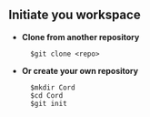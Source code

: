 Initiate you workspace
----------------------

* **Clone from another repository**

        $git clone <repo>

* **Or create your own repository**

        $mkdir Cord
        $cd Cord
        $git init 
